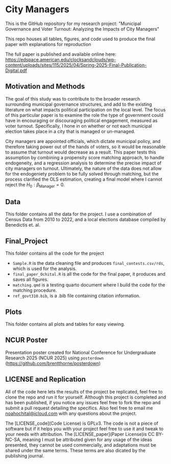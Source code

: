 # City Managers
This is the GitHub repository for my research project: "Municipal Governance and Voter Turnout: Analyzing the Impacts of City Managers"  

This repo houses all tables, figures, and code used to produce the final paper with explanations for reproduction  

The full paper is published and available online here: <https://edspace.american.edu/clocksandclouds/wp-content/uploads/sites/115/2025/04/Spring-2025-Final-Publication-Digital.pdf>  

## Motivation and Methods

The goal of this study was to contribute to the broader research surrounding municipal governance structures,
and add to the existing literature on what impacts political participation on the local level. The focus
of this particular paper is to examine the role the type of government could have in encouraging or discouraging political engagement,
measured as voter turnout. Specifically, I hone in on whether or not each municipal election takes place in a city that is managed or un-managed.  

City managers are appointed officials, which dictate municipal policy, and therefore taking power out of the hands of voters, so it would be reasonable to assume that turnout would decrease as a result.
This paper tests this assumption by combining a propensity score matching approach, to handle endogeneity, and a regression analysis to determine the precise impact of city managers on turnout.
Ultimately, the nature of the data does not allow for the endogeniety problem to be fully solved through matching, but the process clarified the OLS estimation, creating a final model where I cannot reject the $H_0: \beta_{\text{Manager}}=0$.


## Data
This folder contains all the data for the project. I use a combination of Census Data from 2010 to 2022, and a local elections database compiled by Benedictis et. al.  

## Final_Project
This folder contains all the code for the project

* `Sample.R` is the data cleaning file and produces `final_contests.csv/rds`, which is used for the analysis.  
* `final_paper_Ochital.R` is all the code for the final paper, it produces and saves all figures.  
* `matching.qmd` is a testing quarto document where I build the code for the matching procedure.  
* `ref_govt310.bib`, is a .bib file containing citation information.  

## Plots

This folder contains all plots and tables for easy viewing.  

## NCUR Poster
Presentation poster created for National Conference for Undergraduate Research 2025 (NCUR 2025) using `posterdown` (<https://github.com/brentthorne/posterdown>)

## LICENSE and Replication

All of the code here lets the results of the project be replicated, feel free to clone the repo and run it for yourself.
Although this project is completed and has been published, if you notice any issues feel free to fork the repo and submit a pull request detailing the specifics. Also feel free to email me <noahochital@icloud.com> with any questions about the project.  

The [LICENSE_code](Code License) is GPLv3. The code is not a piece of software but if it helps you with your project feel free to use it and tweak to your needs with attribution.
The [LICENSE_paper](Paper License)is CC BY-NC-SA, meaning I must be attributed given for any usage of the ideas presented, they cannot be used commercially, and adaptations must be shared under the same terms. These terms are also dicated by the publishing journal.



